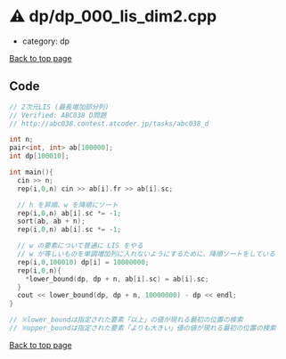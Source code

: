 <!-- mathjax config similar to math.stackexchange -->
<script type="text/javascript" async
  src="https://cdnjs.cloudflare.com/ajax/libs/mathjax/2.7.5/MathJax.js?config=TeX-MML-AM_CHTML">
</script>
<script type="text/x-mathjax-config">
  MathJax.Hub.Config({
    TeX: { equationNumbers: { autoNumber: "AMS" }},
    tex2jax: {
      inlineMath: [ ['$','$'] ],
      processEscapes: true
    },
    "HTML-CSS": { matchFontHeight: false },
    displayAlign: "left",
    displayIndent: "2em"
  });
</script>

<script type="text/javascript" src="https://cdnjs.cloudflare.com/ajax/libs/jquery/3.4.1/jquery.min.js"></script>
<script src="https://cdn.jsdelivr.net/npm/jquery-balloon-js@1.1.2/jquery.balloon.min.js" integrity="sha256-ZEYs9VrgAeNuPvs15E39OsyOJaIkXEEt10fzxJ20+2I=" crossorigin="anonymous"></script>
<script type="text/javascript" src="../../assets/js/copy-button.js"></script>
<link rel="stylesheet" href="../../assets/css/copy-button.css" />


# :warning: dp/dp_000_lis_dim2.cpp
* category: dp


[Back to top page](../../index.html)



## Code
```cpp
// 2次元LIS (最長増加部分列)
// Verified: ABC038 D問題
// http://abc038.contest.atcoder.jp/tasks/abc038_d

int n;
pair<int, int> ab[100000];
int dp[100010];

int main(){
  cin >> n;
  rep(i,0,n) cin >> ab[i].fr >> ab[i].sc;

  // h を昇順、w を降順にソート
  rep(i,0,n) ab[i].sc *= -1;
  sort(ab, ab + n);
  rep(i,0,n) ab[i].sc *= -1;

  // w の要素について普通に LIS をやる
  // w が等しいものを単調増加列に入れないようにするために、降順ソートをしている
  rep(i,0,100010) dp[i] = 10000000;
  rep(i,0,n){
    *lower_bound(dp, dp + n, ab[i].sc) = ab[i].sc;
  }
  cout << lower_bound(dp, dp + n, 10000000) - dp << endl;
}

// ※lower_boundは指定された要素「以上」の値が現れる最初の位置の検索
// ※upper_boundは指定された要素「よりも大きい」値の値が現れる最初の位置の検索
```

[Back to top page](../../index.html)

